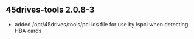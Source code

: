 ## 45drives-tools 2.0.8-3

* added /opt/45drives/tools/pci.ids file for use by lspci when detecting HBA cards